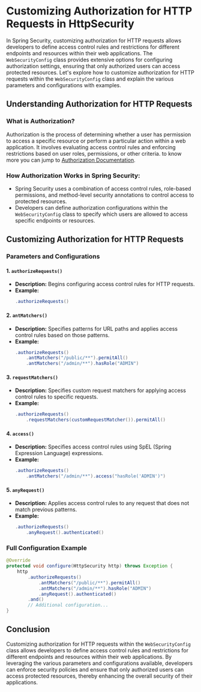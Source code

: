 # Customizing Authorization for HTTP Requests in HttpSecurity

In Spring Security, customizing authorization for HTTP requests allows developers to define access control rules and restrictions for different endpoints and resources within their web applications. The `WebSecurityConfig` class provides extensive options for configuring authorization settings, ensuring that only authorized users can access protected resources. Let's explore how to customize authorization for HTTP requests within the `WebSecurityConfig` class and explain the various parameters and configurations with examples.

## Understanding Authorization for HTTP Requests

### What is Authorization?

Authorization is the process of determining whether a user has permission to access a specific resource or perform a particular action within a web application. It involves evaluating access control rules and enforcing restrictions based on user roles, permissions, or other criteria. to know more you can jump to [Authorization Documentation]().

### How Authorization Works in Spring Security:

- Spring Security uses a combination of access control rules, role-based permissions, and method-level security annotations to control access to protected resources.
- Developers can define authorization configurations within the `WebSecurityConfig` class to specify which users are allowed to access specific endpoints or resources.

## Customizing Authorization for HTTP Requests

### Parameters and Configurations

#### 1. `authorizeRequests()`

- **Description:** Begins configuring access control rules for HTTP requests.
- **Example:**
  ```java
  .authorizeRequests()
  ```

#### 2. `antMatchers()`

- **Description:** Specifies patterns for URL paths and applies access control rules based on those patterns.
- **Example:**
  ```java
  .authorizeRequests()
      .antMatchers("/public/**").permitAll()
      .antMatchers("/admin/**").hasRole("ADMIN")
  ```

#### 3. `requestMatchers()`

- **Description:** Specifies custom request matchers for applying access control rules to specific requests.
- **Example:**
  ```java
  .authorizeRequests()
      .requestMatchers(customRequestMatcher()).permitAll()
  ```

#### 4. `access()`

- **Description:** Specifies access control rules using SpEL (Spring Expression Language) expressions.
- **Example:**
  ```java
  .authorizeRequests()
      .antMatchers("/admin/**").access("hasRole('ADMIN')")
  ```

#### 5. `anyRequest()`

- **Description:** Applies access control rules to any request that does not match previous patterns.
- **Example:**
  ```java
  .authorizeRequests()
      .anyRequest().authenticated()
  ```

### Full Configuration Example

```java
@Override
protected void configure(HttpSecurity http) throws Exception {
    http
        .authorizeRequests()
            .antMatchers("/public/**").permitAll()
            .antMatchers("/admin/**").hasRole("ADMIN")
            .anyRequest().authenticated()
        .and()
        // Additional configuration...
}
```

## Conclusion

Customizing authorization for HTTP requests within the `WebSecurityConfig` class allows developers to define access control rules and restrictions for different endpoints and resources within their web applications. By leveraging the various parameters and configurations available, developers can enforce security policies and ensure that only authorized users can access protected resources, thereby enhancing the overall security of their applications.

